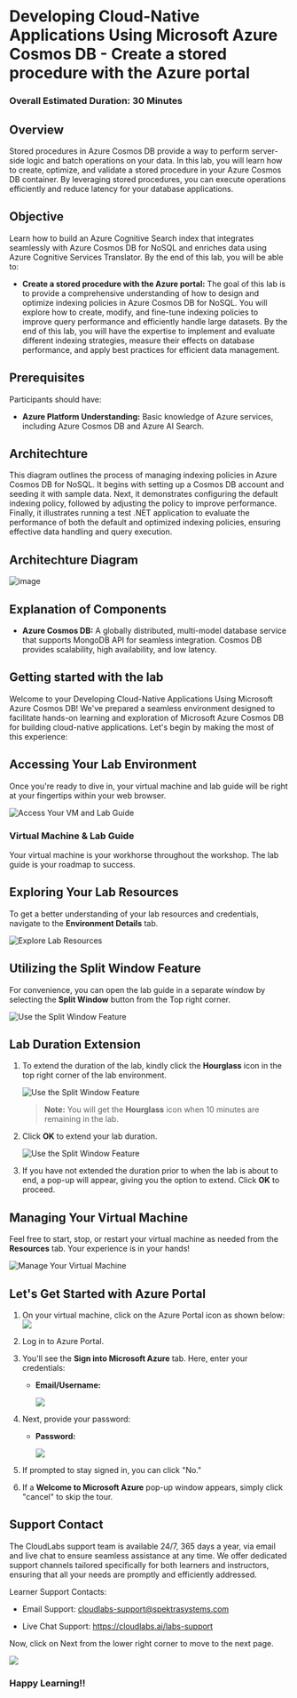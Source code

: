 # Developing Cloud-Native Applications Using Microsoft Azure Cosmos DB - Create a stored procedure with the Azure portal

### Overall Estimated Duration: 30 Minutes

## Overview

Stored procedures in Azure Cosmos DB provide a way to perform server-side logic and batch operations on your data. In this lab, you will learn how to create, optimize, and validate a stored procedure in your Azure Cosmos DB container. By leveraging stored procedures, you can execute operations efficiently and reduce latency for your database applications.

## Objective

Learn how to build an Azure Cognitive Search index that integrates seamlessly with Azure Cosmos DB for NoSQL and enriches data using Azure Cognitive Services Translator. By the end of this lab, you will be able to:

- **Create a stored procedure with the Azure portal:** The goal of this lab is to provide a comprehensive understanding of how to design and optimize indexing policies in Azure Cosmos DB for NoSQL. You will explore how to create, modify, and fine-tune indexing policies to improve query performance and efficiently handle large datasets. By the end of this lab, you will have the expertise to implement and evaluate different indexing strategies, measure their effects on database performance, and apply best practices for efficient data management.

## Prerequisites

Participants should have:

- **Azure Platform Understanding:** Basic knowledge of Azure services, including Azure Cosmos DB and Azure AI Search.

## Architechture

This diagram outlines the process of managing indexing policies in Azure Cosmos DB for NoSQL. It begins with setting up a Cosmos DB account and seeding it with sample data. Next, it demonstrates configuring the default indexing policy, followed by adjusting the policy to improve performance. Finally, it illustrates running a test .NET application to evaluate the performance of both the default and optimized indexing policies, ensuring effective data handling and query execution.

## Architechture Diagram

![image](/instructions/architecturedia/lab31.png)

## Explanation of Components

- **Azure Cosmos DB:** A globally distributed, multi-model database service that supports MongoDB API for seamless integration. Cosmos DB provides scalability, high availability, and low latency. 

## Getting started with the lab

Welcome to your Developing Cloud-Native Applications Using Microsoft Azure Cosmos DB! We've prepared a seamless environment designed to facilitate hands-on learning and exploration of Microsoft Azure Cosmos DB for building cloud-native applications. Let's begin by making the most of this experience:
 
## Accessing Your Lab Environment
 
Once you're ready to dive in, your virtual machine and lab guide will be right at your fingertips within your web browser.
 
![Access Your VM and Lab Guide](./instructions/media/labguide.png)

### Virtual Machine & Lab Guide
 
Your virtual machine is your workhorse throughout the workshop. The lab guide is your roadmap to success.
 
## Exploring Your Lab Resources
 
To get a better understanding of your lab resources and credentials, navigate to the **Environment Details** tab.
 
![Explore Lab Resources](./instructions/media/env.png)

## Utilizing the Split Window Feature
 
For convenience, you can open the lab guide in a separate window by selecting the **Split Window** button from the Top right corner.
 
![Use the Split Window Feature](./instructions/media/spl.png)
 
## **Lab Duration Extension**

1. To extend the duration of the lab, kindly click the **Hourglass** icon in the top right corner of the lab environment. 

   ![Use the Split Window Feature](./instructions/media/gext.png)   

   >**Note:** You will get the **Hourglass** icon when 10 minutes are remaining in the lab.

3. Click **OK** to extend your lab duration.
 
   ![Use the Split Window Feature](./instructions/media/gext2.png)

4. If you have not extended the duration prior to when the lab is about to end, a pop-up will appear, giving you the option to extend. Click **OK** to proceed.

## Managing Your Virtual Machine
 
Feel free to start, stop, or restart your virtual machine as needed from the **Resources** tab. Your experience is in your hands!
 
![Manage Your Virtual Machine](./instructions/media/res.png)

## Let's Get Started with Azure Portal
 
1. On your virtual machine, click on the Azure Portal icon as shown below:
   ![](media/azureportal.png)

1. Log in to Azure Portal.

1. You'll see the **Sign into Microsoft Azure** tab. Here, enter your credentials:
 
   - **Email/Username:** <inject key="AzureAdUserEmail"></inject>

     ![](instructions/media/intro1.png)

1. Next, provide your password:
 
   - **Password:** <inject key="AzureAdUserPassword"></inject>

     ![](instructions/media/intro2.png)

1. If prompted to stay signed in, you can click "No."
 
1. If a **Welcome to Microsoft Azure** pop-up window appears, simply click "cancel" to skip the tour.

## Support Contact

The CloudLabs support team is available 24/7, 365 days a year, via email and live chat to ensure seamless assistance at any time. We offer dedicated support channels tailored specifically for both learners and instructors, ensuring that all your needs are promptly and efficiently addressed.

Learner Support Contacts:

- Email Support: cloudlabs-support@spektrasystems.com

- Live Chat Support: https://cloudlabs.ai/labs-support
   
Now, click on Next from the lower right corner to move to the next page.

![](./instructions/media/num.png)

### Happy Learning!!
